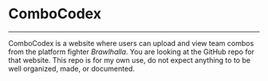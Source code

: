 # ComboCodex
---

ComboCodex is a website where users can upload and view team combos from the platform fighter *Brawlhalla*.
You are looking at the GitHub repo for that website. This repo is for my own use, do not expect anything to to be well organized, made, or documented.
